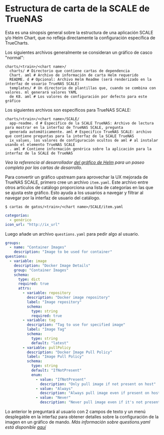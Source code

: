 # Estructura de carta de la SCALE de TrueNAS

Esta es una sinopsis general sobre la estructura de una aplicación SCALE y/o Helm Chart, que no refleja directamente la configuración específica de TrueCharts.

Los siguientes archivos generalmente se consideran un gráfico de casco "normal":

```text
charts/<train>/<chart name>/
  charts/ # Directorio que contiene cartas de dependencia
  Chart. aml # Archivo de información de carta Helm requerido
  README. d # Opcional: Archivo Helm Readme (será renderizado en la interfaz de usuario TrueNAS SCALE)
  templates/ # Un directorio de plantillas que, cuando se combina con valores. ml generará valores YAML
  de K8. aml # Los valores de configuración por defecto para este gráfico
```

Los siguientes archivos son específicos para TrueNAS SCALE:

```text
charts/<train>/<chart name>/SCALE/
  app-readme. d # Especifico de la SCALE TrueNAS: Archivo de lectura para mostrar en la interfaz de TrueNAS SCALE, pregunta
  generada automáticamente. aml # Especifico TrueNAS SCALE: archivo que contiene preguntas para la interfaz de la SCALE TrueNAS
  ix_values. los valores de configuración ocultos de aml # al instalar usando el elemento TrueNAS SCALE
  . aml # Contiene información genérica sobre la aplicación para la interfaz de la SCALE de TrueNAS
```

*Vea la referencia al desarrollador [del gráfico de Helm](https://helm.sh/docs/chart_template_guide/) para un paseo completo por las cartas de desarrollo.*

Para convertir un gráfico upstream para aprovechar la UX mejorada de TrueNAS SCALE, primero cree un archivo `item.yaml`. Este archivo entre otros artículos de catálogo proporciona una lista de categorías en las que se ajusta este gráfico. Esto ayuda a los usuarios a navegar y filtrar al navegar por la interfaz de usuario del catálogo.

`$ cartas de gatos/<train>/<chart name>/SCALE/item.yaml`

```yaml
categorías:
  - genérico
icon_url: "http://ix_url"
```

Luego añade un archivo `questions.yaml` para pedir algo al usuario.

```yaml
groups:
  - name: "Container Images"
    description: "Image to be used for container"
questions:
  - variable: image
    description: "Docker Image Details"
    group: "Container Images"
    schema:
      type: dict
      required: true
      attrs:
        - variable: repository
          description: "Docker image repository"
          label: "Image repository"
          schema:
            type: string
            required: true
        - variable: tag
          description: "Tag to use for specified image"
          label: "Image Tag"
          schema:
            type: string
            default: "latest"
        - variable: pullPolicy
          description: "Docker Image Pull Policy"
          label: "Image Pull Policy"
          schema:
            type: string
            default: "IfNotPresent"
            enum:
              - value: "IfNotPresent"
                description: "Only pull image if not present on host"
              - value: "Always"
                description: "Always pull image even if present on host"
              - value: "Never"
                description: "Never pull image even if it's not present on host"
```

Lo anterior le preguntará al usuario con 2 campos de texto y un menú desplegable en la interfaz para obtener detalles sobre la configuración de la imagen en un gráfico de mando. *Más información sobre questions.yaml está disponible [aquí](https://wiki.truecharts.org/development/questions-yaml/)*

